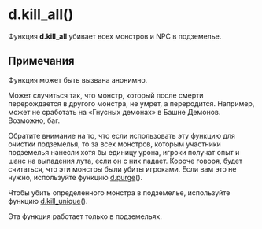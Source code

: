 # d.kill_all()
Функция **d.kill_all** убивает всех монстров и NPC в подземелье.

## Примечания
Функция может быть вызвана анонимно.

Может случиться так, что монстр, который после смерти перерождается в другого монстра, не умрет, а переродится. Например, может не сработать на &laquo;Гнусных демонах&raquo; в Башне Демонов. Возможно, баг.

Обратите внимание на то, что если использовать эту функцию для очистки подземелья, то за всех монстров, которым участники подземелья нанесли хотя бы единицу урона, игроки получат опыт и шанс на выпадения лута, если он с них падает. Короче говоря, будет считаться, что эти монстры были убиты игроками. Если вам это не нужно, используйте функцию [d.purge](../d/d.purge.md)().

Чтобы убить определенного монстра в подземелье, используйте функцию [d.kill_unique](../d/d.kill_unique.md)().

Эта функция работает только в подземельях.